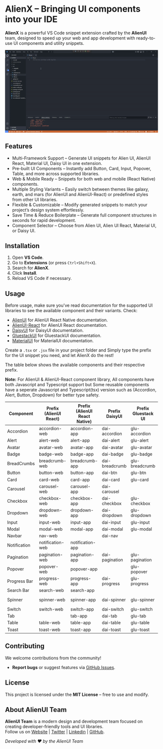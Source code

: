 # AlienX – Bringing UI components into your IDE

**AlienX** is a powerful VS Code snippet extension crafted by the **AlienUI** team, designed to speed up your web and app development with ready-to-use UI components and utility snippets.

![Demo Tutorial Video](alienx.gif)

## Features

- Multi-Framework Support – Generate UI snippets for Alien UI, AlienUI React, Material UI, Daisy UI in one extension.
- Pre-built UI Components – Instantly add Button, Card, Input, Popover, Table, and more across supported libraries.
- Web & Mobile Ready – Snippets for both web and mobile (React Native) components.
- Multiple Styling Variants – Easily switch between themes like galaxy, earth, and mars (for AlienUI and AlienUI-React) or predefined styles from other UI libraries.
- Flexible & Customizable – Modify generated snippets to match your project’s design system effortlessly.
- Save Time & Reduce Boilerplate – Generate full component structures in seconds for rapid development.
- Component Selector – Choose from Alien UI, Alien UI React, Material UI, or Daisy UI.

## Installation

1. Open **VS Code**.
2. Go to **Extensions** (or press `Ctrl+Shift+X`).
3. Search for **AlienX**.
4. Click **Install**.
5. Reload VS Code if necessary.

## Usage

Before usage, make sure you've read documentation for the supported UI libraries to see the available component and their variants. Check:

- [AlienUI](https://alienui.vercel.app) for AlienUI React Native documentation.
- [AlienUI-React](https://alienui-react.vercel.app) for AlienUI React documentation.
- [DaisyUI](https://daisyui.com) for DaisyUI documentation.
- [GluestackUI](https://gluestack.io) for GluestackUI documentation.
- [MaterialUI](https://mui.com/material-ui) for MaterialUI documentation.

Create a `.tsx` or `.jsx` file in your project folder and Simply type the prefix for the UI snippet you need, and let AlienX do the rest!

The table below shows the available components and their respective prefix.

**Note:** For AlienUI & AlienUI-React component library, All components have both Javascript and Typescript support but Some reusable components have a seperate Javascript and Typescript(tsx) version such as (Accordion, Alert, Button, Dropdown) for better type safety.

| **Component** | **Prefix (AlienUI React)** | **Prefix (AlienUI React Native)** | **Prefix DaisyUI** | **Prefix Gluestack UI** | **Prefix MaterialUI** |
| ------------- | -------------------------- | --------------------------------- | ------------------ | ----------------------- | --------------------- |
| Accordion     | accordion-web              | accordion-app                     | dai-accordion      | glu-accordion           | mui-accordion         |
| Alert         | alert-web                  | alert-app                         | dai-alert          | glu-alert               | mui-alert             |
| Avatar        | avatar-web                 | avatar-app                        | dai-avatar         | glu-avatar              | mui-avatar            |
| Badge         | badge-web                  | badge-app                         | dai-badge          | glu-badge               | mui-badge             |
| BreadCrumbs   | breadcrumb-web             | breadcrumb-app                    | dai-breadcrumb     | glu-breadcrumb          | mui-breadcrumb        |
| Button        | button-web                 | button-app                        | dai-btn            | glu-btn                 | mui-btn               |
| Card          | card-web                   | card-app                          | dai-card           | glu-card                | mui-card              |
| Carousel      | carousel-web               | carousel-app                      | dai-carousel       |                         |                       |
| Checkbox      | checkbox-web               | checkbox-app                      | dai-checkbox       | glu-checkbox            | mui-checkbox          |
| Dropdown      | dropdown-web               | dropdown-app                      | dai-dropdown       | glu-dropdown            | mui-dropdown          |
| Input         | input-web                  | input-app                         | dai-input          | glu-input               | mui-input             |
| Modal         | modal-web                  | modal-app                         | dai-modal          | glu-modal               | mui-modal             |
| Navbar        | nav-web                    |                                   | dai-nav            |                         |                       |
| Notification  | notification-web           | notification-app                  |                    |                         |                       |
| Pagination    | pagination-web             | pagination-app                    | dai-pagination     | glu-pagination          | mui-pagination        |
| Popover       | popover-web                | popover-app                       |                    | glu-popover             | mui-popover           |
| Progress Bar  | progress-web               | progress-app                      | dai-progress       | glu-progress            | mui-progress          |
| Search Bar    | search-web                 | search-app                        |                    |                         |                       |
| Spinner       | spinner-web                | spinner-app                       | dai-spinner        | glu-spinner             | mui-spinner           |
| Switch        | switch-web                 | switch-app                        | dai-switch         | glu-switch              | mui-switch            |
| Tab           |                            | tab-app                           | dai-tab            | glu-tab                 | mui-tab               |
| Table         | table-web                  | table-app                         | dai-table          | glu-table               | mui-table             |
| Toast         | toast-web                  | toast-app                         | dai-toast          | glu-toast               |                       |

## Contributing

We welcome contributions from the community!

- **Report bugs** or suggest features via [GitHub Issues](https://github.com/AlienUI-Org/AlienX/issues).

## License

This project is licensed under the **MIT License** – free to use and modify.

## About AlienUI Team

**AlienUI Team** is a modern design and development team focused on creating developer-friendly tools and UI libraries.  
Follow us on [Website](https://alienui.vercel.app) | [Twitter](https://x.com/alienui) | [Linkedin](https://linkedin.com/company/alien-ui) | [GitHub](https://github.com/AlienUI-Org).

_Developed with ❤️ by the AlienUI Team_
